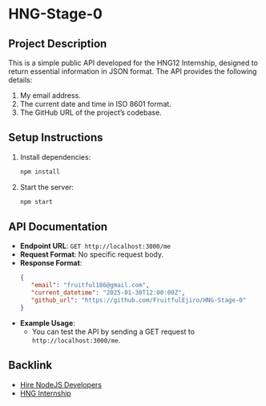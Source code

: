 # HNG-Stage-0

## Project Description

This is a simple public API developed for the HNG12 Internship, designed to return essential information in JSON format. The API provides the following details:

1. My email address.
2. The current date and time in ISO 8601 format.
3. The GitHub URL of the project’s codebase.

## Setup Instructions

1. Install dependencies:
   ```bash
   npm install
   ```
2. Start the server:
   ```bash
   npm start
   ```

## API Documentation

-  **Endpoint URL**: `GET http://localhost:3000/me`
-  **Request Format**: No specific request body.
-  **Response Format**:
   ```json
   {
      "email": "fruitful186@gmail.com",
      "current_datetime": "2025-01-30T12:00:00Z",
      "github_url": "https://github.com/FruitfulEjiro/HNG-Stage-0"
   }
   ```
-  **Example Usage**:
   -  You can test the API by sending a GET request to `http://localhost:3000/me`.

## Backlink

-  [Hire NodeJS Developers](https://hng.tech/hire/nodejs-developers)
-  [HNG Internship](https://hng.tech/internship)

